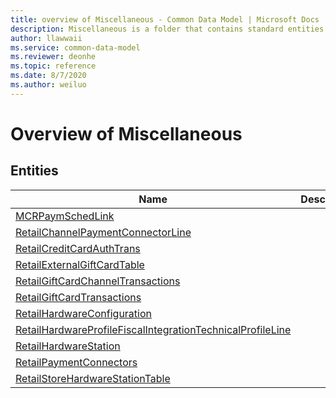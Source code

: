 ```yaml
---
title: overview of Miscellaneous - Common Data Model | Microsoft Docs
description: Miscellaneous is a folder that contains standard entities related to the Common Data Model.
author: llawwaii
ms.service: common-data-model
ms.reviewer: deonhe
ms.topic: reference
ms.date: 8/7/2020
ms.author: weiluo
---
```


# Overview of Miscellaneous


## Entities

|Name|Description|
|---|---|
|[MCRPaymSchedLink](MCRPaymSchedLink.md)||
|[RetailChannelPaymentConnectorLine](RetailChannelPaymentConnectorLine.md)||
|[RetailCreditCardAuthTrans](RetailCreditCardAuthTrans.md)||
|[RetailExternalGiftCardTable](RetailExternalGiftCardTable.md)||
|[RetailGiftCardChannelTransactions](RetailGiftCardChannelTransactions.md)||
|[RetailGiftCardTransactions](RetailGiftCardTransactions.md)||
|[RetailHardwareConfiguration](RetailHardwareConfiguration.md)||
|[RetailHardwareProfileFiscalIntegrationTechnicalProfileLine](RetailHardwareProfileFiscalIntegrationTechnicalProfileLine.md)||
|[RetailHardwareStation](RetailHardwareStation.md)||
|[RetailPaymentConnectors](RetailPaymentConnectors.md)||
|[RetailStoreHardwareStationTable](RetailStoreHardwareStationTable.md)||
